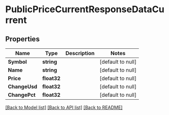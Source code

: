 # PublicPriceCurrentResponseDataCurrent

## Properties
Name | Type | Description | Notes
------------ | ------------- | ------------- | -------------
**Symbol** | **string** |  | [default to null]
**Name** | **string** |  | [default to null]
**Price** | **float32** |  | [default to null]
**ChangeUsd** | **float32** |  | [default to null]
**ChangePct** | **float32** |  | [default to null]

[[Back to Model list]](../README.md#documentation-for-models) [[Back to API list]](../README.md#documentation-for-api-endpoints) [[Back to README]](../README.md)


